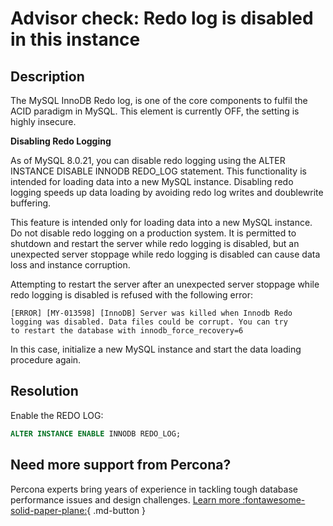 # Advisor check: Redo log is disabled in this instance

## Description

The MySQL InnoDB Redo log, is one of the core components to fulfil the ACID paradigm in MySQL. This element is currently OFF, the setting is highly insecure.

__Disabling Redo Logging__

As of MySQL 8.0.21, you can disable redo logging using the ALTER INSTANCE DISABLE INNODB REDO_LOG statement. This functionality is intended for loading data into a new MySQL instance. Disabling redo logging speeds up data loading by avoiding redo log writes and doublewrite buffering.

This feature is intended only for loading data into a new MySQL instance. Do not disable redo logging on a production system. It is permitted to shutdown and restart the server while redo logging is disabled, but an unexpected server stoppage while redo logging is disabled can cause data loss and instance corruption.

Attempting to restart the server after an unexpected server stoppage while redo logging is disabled is refused with the following error:
```
[ERROR] [MY-013598] [InnoDB] Server was killed when Innodb Redo 
logging was disabled. Data files could be corrupt. You can try 
to restart the database with innodb_force_recovery=6
```
In this case, initialize a new MySQL instance and start the data loading procedure again.

## Resolution

Enable the REDO LOG: 
```sql
ALTER INSTANCE ENABLE INNODB REDO_LOG;
```

## Need more support from Percona?

Percona experts bring years of experience in tackling tough database performance issues and design challenges.
[Learn more :fontawesome-solid-paper-plane:](https://per.co.na/subscribe){ .md-button }
